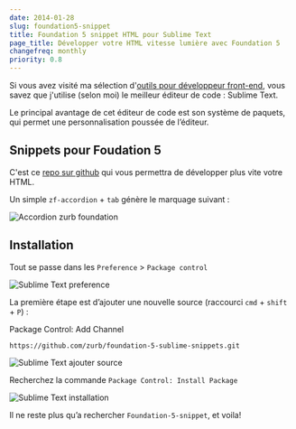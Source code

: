 ```yaml
---
date: 2014-01-28
slug: foundation5-snippet
title: Foundation 5 snippet HTML pour Sublime Text
page_title: Développer votre HTML vitesse lumière avec Foundation 5
changefreq: monthly
priority: 0.8
---
```

Si vous avez visité ma sélection d'[outils pour développeur front-end](/dev/tools.html), vous savez que j'utilise (selon moi) le meilleur éditeur de code : Sublime Text.

Le principal avantage de cet éditeur de code est son système de paquets, qui permet une personnalisation poussée de l’éditeur.

## Snippets pour Foudation 5

C'est ce [repo sur github](https://github.com/zurb/foundation-5-sublime-snippets) qui vous permettra de développer plus vite votre HTML.

Un simple `zf-accordion` + `tab` génère le marquage suivant :

![Accordion zurb foundation](blog/2014/foundation/foundation-accordion.gif?raw=true)

## Installation

Tout se passe dans les `Preference` > `Package control`

![Sublime Text preference](blog/2014/foundation/sublime-preference-package.png?raw=true)

La première étape est d’ajouter une nouvelle source (raccourci `cmd` + `shift` + `P`) :

Package Control: Add Channel

    https://github.com/zurb/foundation-5-sublime-snippets.git

![Sublime Text ajouter source](blog/2014/foundation/sublime-add-source.png?raw=true)

Recherchez la commande `Package Control: Install Package`

![Sublime Text installation](blog/2014/foundation/sublime-install-package.png?raw=true)

Il ne reste plus qu’a rechercher `Foundation-5-snippet`, et voila!
